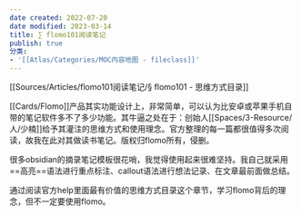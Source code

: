 ```yaml
---
date created: 2022-07-20
date modified: 2023-03-14
title: ∑ flomo101阅读笔记
publish: true
分类:
- '[[Atlas/Categories/MOC内容地图 - fileclass]]'
---
```


[[Sources/Articles/flomo101阅读笔记/§ flomo101 - 思维方式目录]]

[[Cards/Flomo]]产品其实功能设计上，非常简单，可以认为比安卓或苹果手机自带的笔记软件多不了多少功能。其牛逼之处在于：创始人[[Spaces/3-Resource/人/少楠]]给予其灌注的思维方式和使用理念。官方整理的每一篇都很值得多次阅读，故我在此对其做读书笔记。版权归flomo所有，侵删。

很多obsidian的摘录笔记模板很花哨，我觉得使用起来很难坚持。我自己就采用==高亮==语法进行重点标注、callout语法进行想法记录、在文章最前面做总结。

通过阅读官方help里面最有价值的思维方式目录这个章节，学习flomo背后的理念，但不一定要使用flomo。